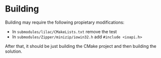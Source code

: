 # Building

Building may require the following propietary modifications:

 * In `submodules/lilac/CMakeLists.txt` remove the test
 * In `submodules/Zipper/minizip/iowin32.h` add `#include <ioapi.h>`

After that, it should be just building the CMake project and then building the solution.
